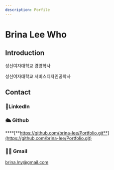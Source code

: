 ```yaml
---
description: Porfile
---
```


# Brina Lee Who

## Introduction

성신여자대학교 경영학사

성신여자대학교 서비스디자인공학사



## Contact

### 🤝LinkedIn



### 🛳 Github

****[**https://github.com/brina-lee/Portfolio.git**](https://github.com/brina-lee/Portfolio.git)

### 🙇‍♀️ Gmail

brina.lny@gmail.com
